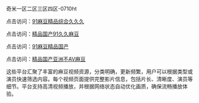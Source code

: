 奇米一区二区三区四区-0710ht

点击访问：<a href="https://heiliaoow5kzm.pages.dev">91麻豆精品综合久久久</a>

点击访问：<a href="https://heiliao2dmwwy.pages.dev">精品国产91久久麻豆</a>

点击访问：<a href="https://heiliaoll4qsx.pages.dev">91麻豆精品国产</a>

点击访问：<a href="https://heiliaowzu4ur.pages.dev">精品国产亚洲不AV麻豆</a>

这些平台汇聚了丰富的麻豆视频资源，分类明确，更新频繁，用户可以根据类型或演员快速筛选内容。每个视频页面提供完整影片信息，包括片长、清晰度、演员等细节。平台支持高清视频播放，并根据网络状态自动优化画质，确保流畅播放体验。

<span style="display:none;">[Canonical link](https://github.com/sang20250710/sang6 ）</span>
